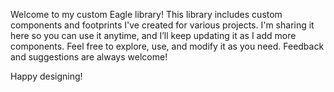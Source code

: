 Welcome to my custom Eagle library! This library includes custom components and footprints I've created for various projects. I'm sharing it here so you can use it anytime, and I’ll keep updating it as I add more components. Feel free to explore, use, and modify it as you need. Feedback and suggestions are always welcome!

Happy designing!

